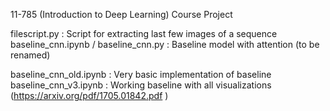 11-785 (Introduction to Deep Learning) Course Project

filescript.py : Script for extracting last few images of a sequence
baseline_cnn.ipynb	/ baseline_cnn.py	: Baseline model with attention (to be renamed)

baseline_cnn_old.ipynb : Very basic implementation of baseline
baseline_cnn_v3.ipynb : Working baseline with all visualizations (https://arxiv.org/pdf/1705.01842.pdf )
